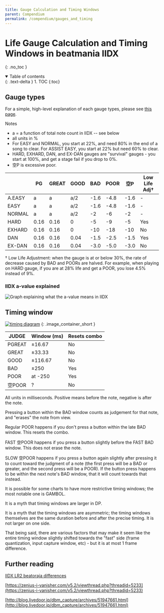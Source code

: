 ```yaml
---
title: Gauge Calculation and Timing Windows
parent: Compendium
permalink: /compendium/gauges_and_timing
---
```


# Life Gauge Calculation and Timing Windows in beatmania IIDX
{: .no_toc }

<details open markdown="block">
  <summary>
    Table of contents
  </summary>
  {: .text-delta }
1. TOC
{:toc}
</details>

## Gauge types

For a simple, high-level explanation of each gauge types, please see [this page](/compendium/gauge).

Notes

* a = a function of total note count in IIDX -- see below
* all units in %
* For EASY and NORMAL, you start at 22%, and need 80% in the end of a song to clear. For ASSIST EASY, you start at 22% but need 60% to clear.
* HARD, EXHARD, DAN, and EX-DAN gauges are "survival" gauges - you start at 100%, and get a stage fail if you drop to 0%.
* 空P is excessive poor.

|         | PG     | GREAT | GOOD  | BAD   | POOR   | 空P   | Low Life Adj† |
|---------|--------|-------|-------|-------|--------|-------|---------------|
| A.EASY  | a      | a     | a/2   | -1.6  | -4.8   | -1.6  | -             |
| EASY    | a      | a     | a/2   | -1.6  | -4.8   | -1.6  | -             |
| NORMAL  | a      | a     | a/2   | -2    | -6     | -2    | -             |
| HARD    | 0.16   | 0.16  | 0     | -5    | -9     | -5    | Yes           |
| EXHARD  | 0.16   | 0.16  | 0     | -10   | -18    | -10   | No            |
| DAN     | 0.16   | 0.16  | 0.04  | -1.5  | -2.5   | -1.5  | Yes           |
| EX-DAN  | 0.16   | 0.16  | 0.04  | -3.0  | -5.0   | -3.0  | No            |

† Low Life Adjustment: when the gauge is at or below 30%, the rate of decrease caused by BAD and POORs are halved. For example, when playing on HARD gauge, if you are at 28% life and get a POOR, you lose 4.5% instead of 9%.

### IIDX a-value explained

![Graph explaining what the a-value means in IIDX](/assets/img/gauge/iidx_a_value.png)

## Timing window

[![timing diagram](/assets/img/timing_diagram.png)](/assets/img/timing_diagram.png)
{: .image_container_short }

|  JUDGE   | Window (ms) | Resets combo |
|----------|-------------|--------------|
| PGREAT   | ±16.67      | No           |
| GREAT    | ±33.33      | No           |
| GOOD     | ±116.67     | No           |
| BAD      | ±250        | Yes          |
| POOR     | at -250     | Yes          |
| 空POOR   | ?           | No           |

All units in milliseconds. Positive means before the note, negative is after the note.

Pressing a button within the BAD window counts as judgement for that note, and "erases" the note from view.

Regular POOR happens if you don't press a button within the late BAD window. This resets the combo.

FAST 空POOR happens if you press a button slightly before the FAST BAD window. This does not erase the note.

SLOW 空POOR happens if you press a button again slightly after pressing it to count toward the judgment of a note (the first press will be a BAD or greater, and the second press will be a POOR). If the button press happens to be within the next note's BAD window, that it will count towards that instead.

It is possible for some charts to have more restrictive timing windows; the most notable one is GAMBOL.

It is a myth that timing windows are larger in DP.

It is a myth that the timing windows are asymmetric; the timing windows themselves are the same duration before and after the precise timing. It is not larger on one side.

That being said, there are various factors that may make it seem like the entire timing window slightly shifted towards the "fast" side (frame quantization, input capture window, etc) - but it is at most 1 frame difference.

## Further reading

[IIDX LR2 beatoraja differences](/misc/iidx_lr2_beatoraja_diff)

[https://zenius-i-vanisher.com/v5.2/viewthread.php?threadid=5233](https://zenius-i-vanisher.com/v5.2/viewthread.php?threadid=5233)

[http://blog.livedoor.jp/dbm_capture/archives/51947661.html](http://blog.livedoor.jp/dbm_capture/archives/51947661.html)
